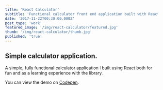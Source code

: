 ```yaml
---
title: 'React Calculator'
subtitle: 'Functional calculator front end application built with React.'
date: '2017-11-22T00:30:00.000Z'
post_type: 'work'
featured_image: '/img/react-calculator/featured.jpg'
thumb: '/img/react-calculator/thumb.jpg'
published: 'true'
---
```


## Simple calculator application.
A simple, fully functional calculator application I built using React both for fun and as a learning experience with the library.

You can view the demo on [Codepen](https://codepen.io/alexboffey/pen/NAkQLE "React calculator demo").
